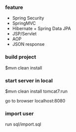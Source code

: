 ### feature
- Spring Security
- SpringMVC 
- Hibernate  + Spring Data JPA
- JSP/Servlet
- AOP
- JSON response

### build project
$mvn clean install 

### start server in local
$mvn clean install tomcat7:run

go to browser  localhost:8080

### import user
run sql/import.sql